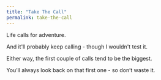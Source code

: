 ```yaml
---
title: "Take The Call"
permalink: take-the-call
---
```


Life calls for adventure.

And it'll probably keep calling - though I wouldn't test it.

Either way, the first couple of calls tend to be the biggest.

You’ll always look back on that first one - so don’t waste it.
